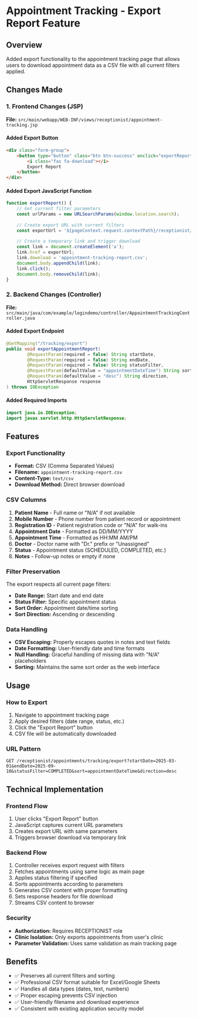 # Appointment Tracking - Export Report Feature

## Overview
Added export functionality to the appointment tracking page that allows users to download appointment data as a CSV file with all current filters applied.

## Changes Made

### 1. Frontend Changes (JSP)
**File:** `src/main/webapp/WEB-INF/views/receptionist/appointment-tracking.jsp`

#### Added Export Button
```html
<div class="form-group">
    <button type="button" class="btn btn-success" onclick="exportReport()">
        <i class="fas fa-download"></i>
        Export Report
    </button>
</div>
```

#### Added Export JavaScript Function
```javascript
function exportReport() {
    // Get current filter parameters
    const urlParams = new URLSearchParams(window.location.search);
    
    // Create export URL with current filters
    const exportUrl = '${pageContext.request.contextPath}/receptionist/appointments/tracking/export?' + urlParams.toString();
    
    // Create a temporary link and trigger download
    const link = document.createElement('a');
    link.href = exportUrl;
    link.download = 'appointment-tracking-report.csv';
    document.body.appendChild(link);
    link.click();
    document.body.removeChild(link);
}
```

### 2. Backend Changes (Controller)
**File:** `src/main/java/com/example/logindemo/controller/AppointmentTrackingController.java`

#### Added Export Endpoint
```java
@GetMapping("/tracking/export")
public void exportAppointmentReport(
        @RequestParam(required = false) String startDate,
        @RequestParam(required = false) String endDate,
        @RequestParam(required = false) String statusFilter,
        @RequestParam(defaultValue = "appointmentDateTime") String sort,
        @RequestParam(defaultValue = "desc") String direction,
        HttpServletResponse response
) throws IOException
```

#### Added Required Imports
```java
import java.io.IOException;
import javax.servlet.http.HttpServletResponse;
```

## Features

### Export Functionality
- **Format:** CSV (Comma Separated Values)
- **Filename:** `appointment-tracking-report.csv`
- **Content-Type:** `text/csv`
- **Download Method:** Direct browser download

### CSV Columns
1. **Patient Name** - Full name or "N/A" if not available
2. **Mobile Number** - Phone number from patient record or appointment
3. **Registration ID** - Patient registration code or "N/A" for walk-ins
4. **Appointment Date** - Formatted as DD/MM/YYYY
5. **Appointment Time** - Formatted as HH:MM AM/PM
6. **Doctor** - Doctor name with "Dr." prefix or "Unassigned"
7. **Status** - Appointment status (SCHEDULED, COMPLETED, etc.)
8. **Notes** - Follow-up notes or empty if none

### Filter Preservation
The export respects all current page filters:
- **Date Range:** Start date and end date
- **Status Filter:** Specific appointment status
- **Sort Order:** Appointment date/time sorting
- **Sort Direction:** Ascending or descending

### Data Handling
- **CSV Escaping:** Properly escapes quotes in notes and text fields
- **Date Formatting:** User-friendly date and time formats
- **Null Handling:** Graceful handling of missing data with "N/A" placeholders
- **Sorting:** Maintains the same sort order as the web interface

## Usage

### How to Export
1. Navigate to appointment tracking page
2. Apply desired filters (date range, status, etc.)
3. Click the "Export Report" button
4. CSV file will be automatically downloaded

### URL Pattern
```
GET /receptionist/appointments/tracking/export?startDate=2025-03-01&endDate=2025-09-10&statusFilter=COMPLETED&sort=appointmentDateTime&direction=desc
```

## Technical Implementation

### Frontend Flow
1. User clicks "Export Report" button
2. JavaScript captures current URL parameters
3. Creates export URL with same parameters
4. Triggers browser download via temporary link

### Backend Flow
1. Controller receives export request with filters
2. Fetches appointments using same logic as main page
3. Applies status filtering if specified
4. Sorts appointments according to parameters
5. Generates CSV content with proper formatting
6. Sets response headers for file download
7. Streams CSV content to browser

### Security
- **Authorization:** Requires RECEPTIONIST role
- **Clinic Isolation:** Only exports appointments from user's clinic
- **Parameter Validation:** Uses same validation as main tracking page

## Benefits
- ✅ Preserves all current filters and sorting
- ✅ Professional CSV format suitable for Excel/Google Sheets
- ✅ Handles all data types (dates, text, numbers)
- ✅ Proper escaping prevents CSV injection
- ✅ User-friendly filename and download experience
- ✅ Consistent with existing application security model